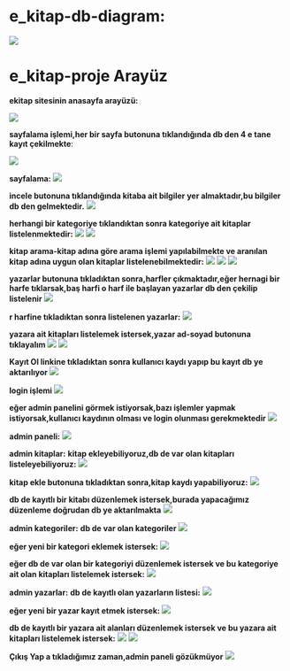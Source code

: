 # e_kitap-db-diagram:

![](https://github.com/rmzngbc/e_kitap-proje/blob/master/ekitap_resim/db_diagram.PNG)

# e_kitap-proje Arayüz


**ekitap sitesinin anasayfa arayüzü:**

![](https://github.com/rmzngbc/e_kitap-proje/blob/master/ekitap_resim/1.png)


**sayfalama işlemi,her bir sayfa butonuna tıklandığında db den 4 e tane kayıt çekilmekte**:


![](https://github.com/rmzngbc/e_kitap-proje/blob/master/ekitap_resim/2.png)


**sayfalama:**
![](https://github.com/rmzngbc/e_kitap-proje/blob/master/ekitap_resim/3.png)


**incele butonuna tıklandığında kitaba ait bilgiler yer almaktadır,bu bilgiler db den gelmektedir.** 
![](https://github.com/rmzngbc/e_kitap-proje/blob/master/ekitap_resim/4.png)


**herhangi bir kategoriye tıklandıktan sonra kategoriye ait kitaplar listelenmektedir:**
![](https://github.com/rmzngbc/e_kitap-proje/blob/master/ekitap_resim/5.png)
![](https://github.com/rmzngbc/e_kitap-proje/blob/master/ekitap_resim/6.png)


**kitap arama-kitap adına göre arama işlemi yapılabilmekte ve aranılan kitap adına uygun olan kitaplar listelenebilmektedir:**
![](https://github.com/rmzngbc/e_kitap-proje/blob/master/ekitap_resim/7.png)
![](https://github.com/rmzngbc/e_kitap-proje/blob/master/ekitap_resim/8.png)
![](https://github.com/rmzngbc/e_kitap-proje/blob/master/ekitap_resim/9.png)


**yazarlar butonuna tıkladıktan sonra,harfler çıkmaktadır,eğer hernagi bir harfe tıklarsak,baş harfi o harf ile başlayan yazarlar db den çekilip listelenir**
![](https://github.com/rmzngbc/e_kitap-proje/blob/master/ekitap_resim/10.png)


**r harfine tıkladıktan sonra listelenen yazarlar:** 
![](https://github.com/rmzngbc/e_kitap-proje/blob/master/ekitap_resim/11.png)

**yazara ait kitapları listelemek istersek,yazar ad-soyad butonuna tıklayalım**
![](https://github.com/rmzngbc/e_kitap-proje/blob/master/ekitap_resim/12.png)
![](https://github.com/rmzngbc/e_kitap-proje/blob/master/ekitap_resim/13.png)


**Kayıt Ol linkine tıkladıktan sonra kullanıcı kaydı yapıp bu kayıt db ye aktarılıyor**
![](https://github.com/rmzngbc/e_kitap-proje/blob/master/ekitap_resim/14.png)


**login işlemi**
![](https://github.com/rmzngbc/e_kitap-proje/blob/master/ekitap_resim/15.png)

**eğer admin panelini görmek istiyorsak,bazı işlemler yapmak istiyorsak,kullanıcı kaydının olması ve login olunması gerekmektedir**
![](https://github.com/rmzngbc/e_kitap-proje/blob/master/ekitap_resim/16.png)


**admin paneli:**
![](https://github.com/rmzngbc/e_kitap-proje/blob/master/ekitap_resim/17.png)

**admin kitaplar:**
**kitap ekleyebiliyoruz,db de var olan kitapları listeleyebiliyoruz:**
![](https://github.com/rmzngbc/e_kitap-proje/blob/master/ekitap_resim/18.png)


**kitap ekle butonuna tıkladıktan sonra,kitap kaydı yapabiliyoruz:**
![](https://github.com/rmzngbc/e_kitap-proje/blob/master/ekitap_resim/19.png)

**db de kayıtlı bir kitabı düzenlemek istersek,burada yapacağımız düzenleme doğrudan db ye aktarılmakta**
![](https://github.com/rmzngbc/e_kitap-proje/blob/master/ekitap_resim/20.png)

**admin kategoriler:**
**db de var olan kategoriler**
![](https://github.com/rmzngbc/e_kitap-proje/blob/master/ekitap_resim/21.png)

**eğer yeni bir kategori eklemek istersek:**
![](https://github.com/rmzngbc/e_kitap-proje/blob/master/ekitap_resim/22.png)

**eğer db de var olan bir kategoriyi düzenlemek istersek ve bu kategoriye ait olan kitapları listelemek istersek:**
![](https://github.com/rmzngbc/e_kitap-proje/blob/master/ekitap_resim/23.png)

**admin yazarlar:**
**db de kayıtlı olan yazarların listesi:**
![](https://github.com/rmzngbc/e_kitap-proje/blob/master/ekitap_resim/24.png)

**eğer yeni bir yazar kayıt etmek istersek:**
![](https://github.com/rmzngbc/e_kitap-proje/blob/master/ekitap_resim/25.png)


**db de kayıtlı bir yazara ait alanları düzenlemek istersek ve bu yazara ait kitapları listelemek istersek:**
![](https://github.com/rmzngbc/e_kitap-proje/blob/master/ekitap_resim/26.png)
![](https://github.com/rmzngbc/e_kitap-proje/blob/master/ekitap_resim/27.png)



**Çıkış Yap a tıkladığımız zaman,admin paneli gözükmüyor** 
![](https://github.com/rmzngbc/e_kitap-proje/blob/master/ekitap_resim/28.png)
